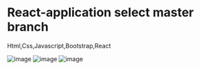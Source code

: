 # React-application select master branch

Html,Css,Javascript,Bootstrap,React


![image](https://user-images.githubusercontent.com/93827155/141515798-8a763148-0468-41e8-89d3-91af73501721.png)
![image](https://user-images.githubusercontent.com/93827155/141515823-d9115f2c-14ca-49d5-92ac-b86b93476add.png)
![image](https://user-images.githubusercontent.com/93827155/141515873-07bd7b23-814f-4b17-9bc6-e31c31e5e001.png)
